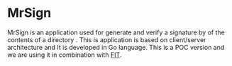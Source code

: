 # MrSign
MrSign is an application used for generate and verify a signature by of the contents of a directory . This is application is based on client/server architecture and It is developed in Go language. This is a POC version and we are using it in combination with [FIT](https://github.com/zitelog/fit).
